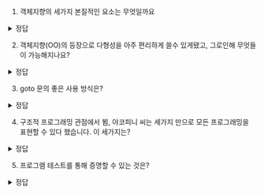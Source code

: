 1. 객체지향의 세가지 본질적인 요소는 무엇일까요
<details>
<summary> 정답 </summary>
 다형성, 캡슐화, 상속
</details>

2. 객체지향(OO)의 등장으로 다형성을 아주 편리하게 쓸수 있게됐고, 그로인해 무엇들이 가능해지나요?
<details>
<summary> 정답 </summary>
  플러그인 아키텍처 적용
  의존역전
  모듈 독립
</details>

3. goto 문의 좋은 사용 방식은?
<details>
<summary> 정답 </summary>
  분기(if/then/else), 반복(for/do/while)
</details>

4. 구조적 프로그래밍 관점에서 뵘, 야코피니 씨는 세가지 만으로 모든 프로그래밍을 표현할 수 있다 했습니다. 이 세가지는?
<details>
<summary> 정답 </summary>
  순차, 분기, 반복
</details>

5. 프로그램 테스트를 통해 증명할 수 있는 것은?
<details>
<summary> 정답 </summary>
  프로그램에 뭔가 하자가 있을 때 프로그램이 잘못되었음을 증명한다. <br/>
  프로그램이 문제없음을 증명하진 못한다.  
</details>


